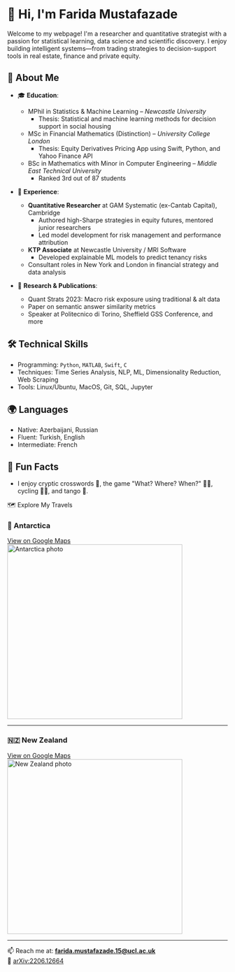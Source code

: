 # 👋 Hi, I'm Farida Mustafazade

Welcome to my webpage! I'm a researcher and quantitative strategist with a passion for statistical learning, data science and scientific discovery. I enjoy building intelligent systems—from trading strategies to decision-support tools in real estate, finance and private equity.

## 🧠 About Me

- 🎓 **Education**:
  - MPhil in Statistics & Machine Learning – *Newcastle University*
    - Thesis: Statistical and machine learning methods for decision support in social housing
  - MSc in Financial Mathematics (Distinction) – *University College London*
    - Thesis: Equity Derivatives Pricing App using Swift, Python, and Yahoo Finance API
  - BSc in Mathematics with Minor in Computer Engineering – *Middle East Technical University*
    - Ranked 3rd out of 87 students

- 💼 **Experience**:
  - **Quantitative Researcher** at GAM Systematic (ex-Cantab Capital), Cambridge
    - Authored high-Sharpe strategies in equity futures, mentored junior researchers
    - Led model development for risk management and performance attribution
  - **KTP Associate** at Newcastle University / MRI Software
    - Developed explainable ML models to predict tenancy risks
  - Consultant roles in New York and London in financial strategy and data analysis

- 🧪 **Research & Publications**:
  - Quant Strats 2023: Macro risk exposure using traditional & alt data
  - Paper on semantic answer similarity metrics
  - Speaker at Politecnico di Torino, Sheffield GSS Conference, and more

## 🛠️ Technical Skills

- Programming: `Python`, `MATLAB`, `Swift`, `C`
- Techniques: Time Series Analysis, NLP, ML, Dimensionality Reduction, Web Scraping
- Tools: Linux/Ubuntu, MacOS, Git, SQL, Jupyter

## 🌍 Languages

- Native: Azerbaijani, Russian
- Fluent: Turkish, English
- Intermediate: French

## 🧩 Fun Facts

- I enjoy cryptic crosswords 🧠, the game "What? Where? When?" 🕵️‍♀️, cycling 🚴‍♀️, and tango 💃.

<summary>🗺️ Explore My Travels</summary>

### 🧊 Antarctica  
[View on Google Maps](https://www.google.com/maps/d/edit?mid=1go2gIXD9bnd13Mbq0DAo7Hq7OStpEWI&usp=sharing)  
<img src="IMG_0489.HEIC" width="400" alt="Antarctica photo" />

---

### 🇳🇿 New Zealand  
[View on Google Maps](https://www.google.com/maps/d/edit?mid=17hHkCBS_Zc9MviAbZKbarx8kKp-0XN8&usp=sharing)  
<img src="https://upload.wikimedia.org/wikipedia/commons/thumb/0/0f/Mount_Cook%2C_New_Zealand.jpg/640px-Mount_Cook%2C_New_Zealand.jpg" width="400" alt="New Zealand photo" />

</details>

---

📫 Reach me at: **farida.mustafazade.15@ucl.ac.uk**  
🔗 [arXiv:2206.12664](https://arxiv.org/abs/2206.12664)


